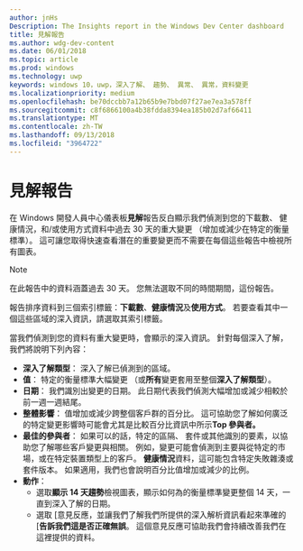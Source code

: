 ```yaml
---
author: jnHs
Description: The Insights report in the Windows Dev Center dashboard
title: 見解報告
ms.author: wdg-dev-content
ms.date: 06/01/2018
ms.topic: article
ms.prod: windows
ms.technology: uwp
keywords: windows 10，uwp，深入了解、 趨勢、 異常、 異常，資料變更
ms.localizationpriority: medium
ms.openlocfilehash: be70dccbb7a12b65b9e7bbd07f27ae7ea3a578ff
ms.sourcegitcommit: c8f6866100a4b38fdda8394ea185b02d7af66411
ms.translationtype: MT
ms.contentlocale: zh-TW
ms.lasthandoff: 09/13/2018
ms.locfileid: "3964722"
---
```

# <a name="insights-report"></a>見解報告


在 Windows 開發人員中心儀表板**見解**報告反白顯示我們偵測到您的下載數、 健康情況，和/或使用方式資料中過去 30 天的重大變更 （增加或減少在特定的衡量標準）。 這可讓您取得快速查看潛在的重要變更而不需要在每個這些報告中檢視所有圖表。

> [!NOTE]
> 在此報告中的資料涵蓋過去 30 天。 您無法選取不同的時間期間，這份報告。

報告排序資料到三個索引標籤：**下載數**、**健康情況**及**使用方式**。 若要查看其中一個這些區域的深入資訊，請選取其索引標籤。

當我們偵測到您的資料有重大變更時，會顯示的深入資訊。 針對每個深入了解，我們將說明下列內容：
- **深入了解類型**： 深入了解已偵測到的區域。
- **值**： 特定的衡量標準大幅變更 （或**所有**變更套用至整個**深入了解類型**）。
- **日期**： 我們識別出變更的日期。 此日期代表我們偵測大幅增加或減少相較於前一週一週結尾。
- **整體影響**： 值增加或減少跨整個客戶群的百分比。 這可協助您了解如何廣泛的特定變更影響時可能會尤其是比較百分比資訊中所示**Top 參與者。**
- **最佳的參與者**： 如果可以的話，特定的區隔、 套件或其他識別的要素，以協助您了解哪些客戶變更與相關。 例如，變更可能會偵測到主要與從特定的市場，或在特定裝置類型上的客戶。 **健康情況**資料，這可能包含特定失敗雜湊或套件版本。 如果適用，我們也會說明百分比值增加或減少的比例。
- **動作**：
   - 選取**顯示 14 天趨勢**檢視圖表，顯示如何為的衡量標準變更整個 14 天，一直到深入了解的日期。
   - 選取 [意見反應，並讓我們了解我們所提供的深入解析資訊看起來準確的 [**告訴我們這是否正確無誤**。 這個意見反應可協助我們會持續改善我們在這裡提供的資料。 

